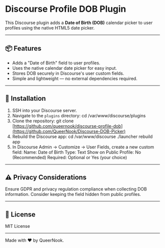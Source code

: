 # Discourse Profile DOB Plugin

This Discourse plugin adds a **Date of Birth (DOB)** calendar picker to user profiles using the native HTML5 date picker.

---

## 📦 Features

- Adds a "Date of Birth" field to user profiles.
- Uses the native calendar date picker for easy input.
- Stores DOB securely in Discourse's user custom fields.
- Simple and lightweight — no external dependencies required.

---

## 🚀 Installation

1. SSH into your Discourse server.
2. Navigate to the `plugins` directory: cd /var/www/discourse/plugins
3. Clone the repository: git clone [https://github.com/queernook/discourse-profile-dob](https://github.com/QueerNook/Discourse-DOB-Picker)
4. Rebuild the Discourse app: cd /var/www/discourse
./launcher rebuild app
5. In Discourse Admin → Customize → User Fields, create a new custom field:
Name: Date of Birth
Type: Text
Show on Public Profile: No (Recommended)
Required: Optional or Yes (your choice)

---

## ⚠️ Privacy Considerations

Ensure GDPR and privacy regulation compliance when collecting DOB information.
Consider keeping the field hidden from public profiles.

---

## 📜 License

MIT License

---

Made with ❤️ by QueerNook.
